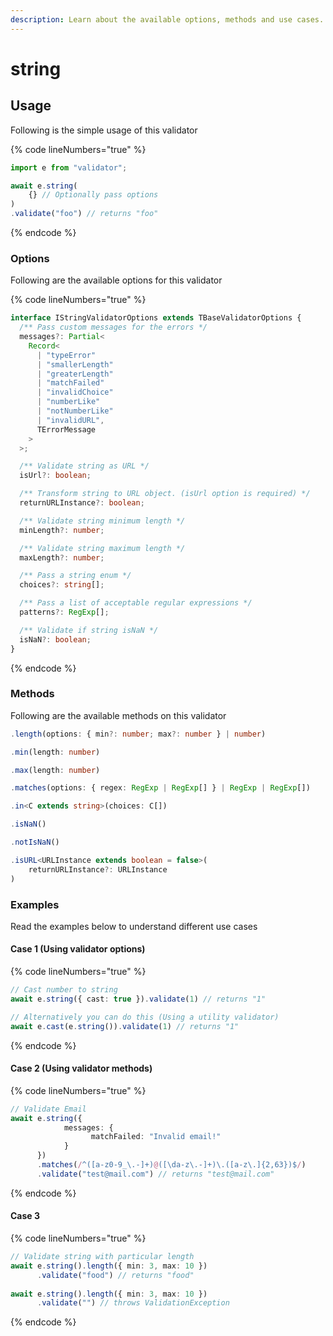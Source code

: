 ```yaml
---
description: Learn about the available options, methods and use cases.
---
```


# string

## Usage

Following is the simple usage of this validator

{% code lineNumbers="true" %}
```typescript
import e from "validator";

await e.string(
    {} // Optionally pass options
)
.validate("foo") // returns "foo"
```
{% endcode %}

### Options

Following are the available options for this validator

{% code lineNumbers="true" %}
```typescript
interface IStringValidatorOptions extends TBaseValidatorOptions {
  /** Pass custom messages for the errors */
  messages?: Partial<
    Record<
      | "typeError"
      | "smallerLength"
      | "greaterLength"
      | "matchFailed"
      | "invalidChoice"
      | "numberLike"
      | "notNumberLike"
      | "invalidURL",
      TErrorMessage
    >
  >;

  /** Validate string as URL */
  isUrl?: boolean;

  /** Transform string to URL object. (isUrl option is required) */
  returnURLInstance?: boolean;

  /** Validate string minimum length */
  minLength?: number;

  /** Validate string maximum length */
  maxLength?: number;

  /** Pass a string enum */
  choices?: string[];

  /** Pass a list of acceptable regular expressions */
  patterns?: RegExp[];

  /** Validate if string isNaN */
  isNaN?: boolean;
}
```
{% endcode %}

### Methods

Following are the available methods on this validator

```typescript
.length(options: { min?: number; max?: number } | number)
```

```typescript
.min(length: number)
```

```typescript
.max(length: number)
```

```typescript
.matches(options: { regex: RegExp | RegExp[] } | RegExp | RegExp[])
```

```typescript
.in<C extends string>(choices: C[])
```

```typescript
.isNaN()
```

```typescript
.notIsNaN()
```

```typescript
.isURL<URLInstance extends boolean = false>(
    returnURLInstance?: URLInstance
)
```

### Examples

Read the examples below to understand different use cases

#### Case 1 (Using validator options)

{% code lineNumbers="true" %}
```typescript
// Cast number to string
await e.string({ cast: true }).validate(1) // returns "1"

// Alternatively you can do this (Using a utility validator)
await e.cast(e.string()).validate(1) // returns "1"
```
{% endcode %}

#### Case 2 (Using validator methods)

{% code lineNumbers="true" %}
```typescript
// Validate Email
await e.string({
            messages: {
                  matchFailed: "Invalid email!"
            }
      })
      .matches(/^([a-z0-9_\.-]+)@([\da-z\.-]+)\.([a-z\.]{2,63})$/)
      .validate("test@mail.com") // returns "test@mail.com"
```
{% endcode %}

#### Case 3

{% code lineNumbers="true" %}
```typescript
// Validate string with particular length
await e.string().length({ min: 3, max: 10 })
      .validate("food") // returns "food"
      
await e.string().length({ min: 3, max: 10 })
      .validate("") // throws ValidationException
```
{% endcode %}
